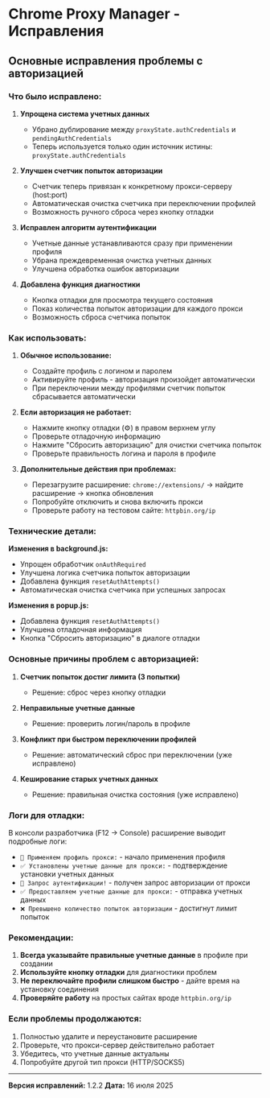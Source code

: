 # Chrome Proxy Manager - Исправления

## Основные исправления проблемы с авторизацией

### Что было исправлено:

1. **Упрощена система учетных данных**
   - Убрано дублирование между `proxyState.authCredentials` и `pendingAuthCredentials`
   - Теперь используется только один источник истины: `proxyState.authCredentials`

2. **Улучшен счетчик попыток авторизации**
   - Счетчик теперь привязан к конкретному прокси-серверу (host:port)
   - Автоматическая очистка счетчика при переключении профилей
   - Возможность ручного сброса через кнопку отладки

3. **Исправлен алгоритм аутентификации**
   - Учетные данные устанавливаются сразу при применении профиля
   - Убрана преждевременная очистка учетных данных
   - Улучшена обработка ошибок авторизации

4. **Добавлена функция диагностики**
   - Кнопка отладки для просмотра текущего состояния
   - Показ количества попыток авторизации для каждого прокси
   - Возможность сброса счетчика попыток

### Как использовать:

1. **Обычное использование:**
   - Создайте профиль с логином и паролем
   - Активируйте профиль - авторизация произойдет автоматически
   - При переключении между профилями счетчик попыток сбрасывается автоматически

2. **Если авторизация не работает:**
   - Нажмите кнопку отладки (⚙️) в правом верхнем углу
   - Проверьте отладочную информацию
   - Нажмите "Сбросить авторизацию" для очистки счетчика попыток
   - Проверьте правильность логина и пароля в профиле

3. **Дополнительные действия при проблемах:**
   - Перезагрузите расширение: `chrome://extensions/` → найдите расширение → кнопка обновления
   - Попробуйте отключить и снова включить прокси
   - Проверьте работу на тестовом сайте: `httpbin.org/ip`

### Технические детали:

**Изменения в background.js:**
- Упрощен обработчик `onAuthRequired`
- Улучшена логика счетчика попыток авторизации
- Добавлена функция `resetAuthAttempts()`
- Автоматическая очистка счетчика при успешных запросах

**Изменения в popup.js:**
- Добавлена функция `resetAuthAttempts()`
- Улучшена отладочная информация
- Кнопка "Сбросить авторизацию" в диалоге отладки

### Основные причины проблем с авторизацией:

1. **Счетчик попыток достиг лимита (3 попытки)**
   - Решение: сброс через кнопку отладки

2. **Неправильные учетные данные**
   - Решение: проверить логин/пароль в профиле

3. **Конфликт при быстром переключении профилей**
   - Решение: автоматический сброс при переключении (уже исправлено)

4. **Кеширование старых учетных данных**
   - Решение: правильная очистка состояния (уже исправлено)

### Логи для отладки:

В консоли разработчика (F12 → Console) расширение выводит подробные логи:
- `🔄 Применяем профиль прокси:` - начало применения профиля
- `✅ Установлены учетные данные для прокси:` - подтверждение установки учетных данных
- `🔑 Запрос аутентификации!` - получен запрос авторизации от прокси
- `✅ Предоставляем учетные данные для прокси:` - отправка учетных данных
- `❌ Превышено количество попыток авторизации` - достигнут лимит попыток

### Рекомендации:

1. **Всегда указывайте правильные учетные данные** в профиле при создании
2. **Используйте кнопку отладки** для диагностики проблем
3. **Не переключайте профили слишком быстро** - дайте время на установку соединения
4. **Проверяйте работу** на простых сайтах вроде `httpbin.org/ip`

### Если проблемы продолжаются:

1. Полностью удалите и переустановите расширение
2. Проверьте, что прокси-сервер действительно работает
3. Убедитесь, что учетные данные актуальны
4. Попробуйте другой тип прокси (HTTP/SOCKS5)

---

**Версия исправлений:** 1.2.2
**Дата:** 16 июля 2025
